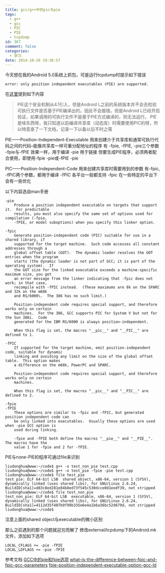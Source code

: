 ```yaml
---
title: gcc/g++中的pic与pie
tags:
  - g++
  - gcc
  - PIC
  - PIE
  - tcpdump
id: 367
comment: false
categories:
  - 学习
date: 2014-10-26 19:36:57
---
```


今天想在我的Android 5.0系统上抓包，可是运行tcpdump时提示如下错误

```shell
error: only position independent executables (PIE) are supported.
```

<!--more-->
在[这里](http://blog.csdn.net/hxdanya/article/details/39371759)提到如下内容
> PIE这个安全机制从4.1引入，但是Android L之前的系统版本并不会去检验可执行文件是否基于PIE编译出的。因此不会报错。但是Android L已经开启验证，如果调用的可执行文件不是基于PIE方式编译的，则无法运行。
PIE是啥东西呀，我只知道以前编译共享库（动态库）时需要使用PIC的呀，所以特意查了一下文档，记录一下以备以后不时之需

PIE——Position-Independent-Executable
用来创建介于共享库和通常可执行代码之间的代码–能像共享库一样可重分配地址的程序
有 -fpie, -fPIE, -pie三个参数
-fpie与-fPIE 效果一样，用于编译
-pie 用于链接
但要生成PIE程序，必须两者配合使用，即使用-fpie -pie或-fPIE -pie

PIC——Position-Independent-Code
用来创建共享库时需要用到的参数
有-fpic, -fPIC两个参数，都用于编译
-fPIC 各平台一般都支持
-fpic 在一些特定的平台下会有一些优化

以下内容选自man手册

```shell
-pie
    Produce a position independent executable on targets that support it.  For predictable
    results, you must also specify the same set of options used for compilation (-fpie,
    -fPIE, or model suboptions) when you specify this linker option.

-fpic
    Generate position-independent code (PIC) suitable for use in a shared library, if
    supported for the target machine.  Such code accesses all constant addresses through a
    global offset table (GOT).  The dynamic loader resolves the GOT entries when the program
    starts (the dynamic loader is not part of GCC; it is part of the operating system).  If
    the GOT size for the linked executable exceeds a machine-specific maximum size, you get
    an error message from the linker indicating that -fpic does not work; in that case,
    recompile with -fPIC instead.  (These maximums are 8k on the SPARC and 32k on the m68k
    and RS/6000\.  The 386 has no such limit.)

    Position-independent code requires special support, and therefore works only on certain
    machines.  For the 386, GCC supports PIC for System V but not for the Sun 386i.  Code
    generated for the IBM RS/6000 is always position-independent.

    When this flag is set, the macros "__pic__" and "__PIC__" are defined to 1.

-fPIC
    If supported for the target machine, emit position-independent code, suitable for dynamic
    linking and avoiding any limit on the size of the global offset table.  This option makes
    a difference on the m68k, PowerPC and SPARC.

    Position-independent code requires special support, and therefore works only on certain
    machines.

    When this flag is set, the macros "__pic__" and "__PIC__" are defined to 2.

-fpie
-fPIE
    These options are similar to -fpic and -fPIC, but generated position independent code can
    be only linked into executables.  Usually these options are used when -pie GCC option is
    used during linking.

    -fpie and -fPIE both define the macros "__pie__" and "__PIE__".  The macros have the
    value 1 for -fpie and 2 for -fPIE.

```

PIE与none-PIE的程序可通过file来识别

```shell
liudonghua@www:~/code$ g++ -o test_non_pie test.cpp
liudonghua@www:~/code$ g++ -o test_pie -fpie -pie test.cpp
liudonghua@www:~/code$ file test_pie
test_pie: ELF 64-bit LSB  shared object, x86-64, version 1 (SYSV), dynamically linked (uses shared libs), for GNU/Linux 2.6.24, BuildID[sha1]=d83c8ed281e84b8ed73f545c530dcce0d1eedf39, not stripped
liudonghua@www:~/code$ file test_non_pie
test_non_pie: ELF 64-bit LSB  executable, x86-64, version 1 (SYSV), dynamically linked (uses shared libs), for GNU/Linux 2.6.24, BuildID[sha1]=4112d35f407b9f99b335e6e4a1b6a36bc52d679d, not stripped
liudonghua@www:~/code$
```

注意上面的shared object与executable的微小区别

那么之前遇到的那个问题就迎刃而解了
修改external/tcpdump下的Android.mk文件，添加如下选项

```shell
LOCAL_CFLAGS += -pie -fPIE
LOCAL_LDFLAGS += -pie -fPIE
```

参考文档
[GCC中的pie和fpie选项](http://www.lingcc.com/2010/01/08/10609/)
[what-is-the-difference-between-fpic-and-fpic-gcc-parameters](http://stackoverflow.com/questions/3544035/what-is-the-difference-between-fpic-and-fpic-gcc-parameters)
[fpie-position-independent-executable-option-gcc-ld](http://stackoverflow.com/questions/2463150/fpie-position-independent-executable-option-gcc-ld)